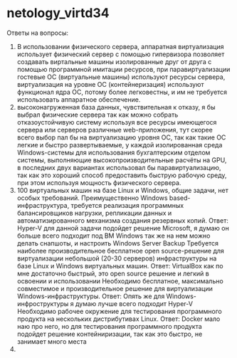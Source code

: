 # netology_virtd34
Ответы на вопросы:
1) В использовании физического сервера, аппаратная виртуализация использует физический сервер с помощью гипервизора позволяет создавать виртальные машины изолированные друг от друга с помощью программной имитации ресурсов, при паравиртуализации гостевые ОС (виртуальные машины) используют ресурсы сервера, виртуализация на уровне ОС (контейнеризация) используют функционал ядра ОС, потому более легковестны, и им не требуется использовать аппаратное обеспечение.
2) высоконагруженная база данных, чувствительная к отказу, я бы выбрал физические сервера так как можно собрать отказоустойчивую систему используя все ресурсы имеющегося сервера или серверов
   различные web-приложения, тут скорее всего выбор пал бы на виртуализацию уровня ОС, так как такие ОС легкие и быстро развертываемые, у каждой изолированная среда
   Windows-системы для использования бухгалтерским отделом
   системы, выполняющие высокопроизводительные расчёты на GPU, в последних двух вариантах использовал бы паравиртуализацию, так как это хороший способ предоставить быструю рабочую среду, при этом используя мощность физического сервера.
3) 100 виртуальных машин на базе Linux и Windows, общие задачи, нет особых требований. Преимущественно Windows based-инфраструктура, требуется реализация программных балансировщиков нагрузки, репликации данных и автоматизированного механизма создания резервных копий.
  Ответ: Hyper-V для данной задачи подойдет решение Microsoft, я думаю он больше всего подходит под ВМ Windows так же на нем можно делать снапшоты, и настроить Windows Server Backup
Требуется наиболее производительное бесплатное open source-решение для виртуализации небольшой (20-30 серверов) инфраструктуры на базе Linux и Windows виртуальных машин.
  Ответ: VirtualBox как по мне достаточно быстрый, это open source решение и легкий в освоении и использовании
Необходимо бесплатное, максимально совместимое и производительное решение для виртуализации Windows-инфраструктуры.
  Ответ: Опять же для Windows-инфроструктуры я думаю лучше всего подходит Hyper-V
Необходимо рабочее окружение для тестирования программного продукта на нескольких дистрибутивах Linux.
   Ответ: Docker мало наю про него, но для тестирования программного продукта подойдет решение контейниризации, так как это быстро, не занимает много места
4)
